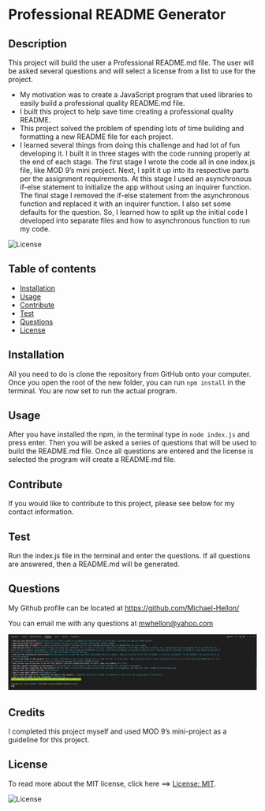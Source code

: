 
# Professional README Generator

## Description
This project will build the user a Professional README.md file. The user will be asked several questions and will select a license from a list to use for the project.

- My motivation was to create a JavaScript program that used libraries to easily build a professional quality README.md file.
- I built this project to help save time creating a professional quality README.
- This project solved the problem of spending lots of time building and formatting a new README file for each project.
- I learned several things from doing this challenge and had lot of fun developing it. I built it in three stages with the code running properly at the end of each stage. The first stage I wrote the code all in one index.js file, like MOD 9’s mini project. Next, I split it up into its respective parts per the assignment requirements. At this stage I used an asynchronous if-else statement to initialize the app without using an inquirer function. The final stage I removed the if-else statement from the asynchronous function and replaced it with an inquirer function. I also set some defaults for the question. So, I learned how to split up the initial code I developed into separate files and how to asynchronous function to run my code.  
  
![License](https://img.shields.io/badge/License-MIT-green.svg)


## Table of contents

* [Installation](#installation)
* [Usage](#usage)
* [Contribute](#contribute)
* [Test](#test)
* [Questions](#questions)
* [License](#license) 
        
    
## Installation
All you need to do is clone the repository from GitHub onto your computer. Once you open the root of the new folder, you can run `npm install` in the terminal. You are now set to run the actual program.

## Usage
After you have installed the npm, in the terminal type in `node index.js` and press enter. Then you will be asked a series of questions that will be used to build the README.md file. Once all questions are entered and the license is selected the program will create a README.md file. 

## Contribute
If you would like to contribute to this project, please see below for my contact information.
        
## Test
Run the index.js file in the terminal and enter the questions. If all questions are answered, then a README.md will be generated.

## Questions
My Github profile can be located at <https://github.com/Michael-Hellon/>

You can email me with any questions at mwhellon@yahoo.com

![screenshot](/assets/images/screenshot.png)

## Credits
I completed this project myself and used MOD 9’s mini-project as a guideline for this project.
        
## License

To read more about the MIT license, click here ==> [License: MIT](https://opensource.org/licenses/MIT).

![License](https://img.shields.io/badge/License-MIT-green.svg)
